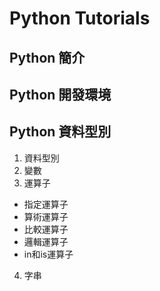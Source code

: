 # Python Tutorials

## Python 簡介
## Python 開發環境

## Python 資料型別
1. 資料型別
2. 變數
3. 運算子
  - 指定運算子
  - 算術運算子
  - 比較運算子
  - 邏輯運算子
  - in和is運算子
4. 字串


